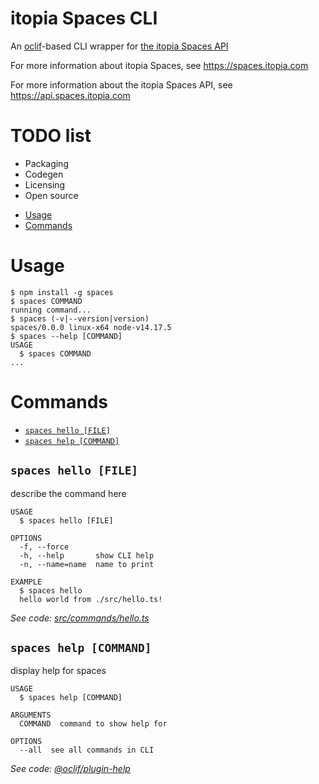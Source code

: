itopia Spaces CLI
=================

An [oclif](https://oclif.io)-based CLI wrapper
for [the itopia Spaces API](https://api.spaces.itopia.com)

For more information about itopia Spaces,
see https://spaces.itopia.com

For more information about the itopia Spaces API,
see https://api.spaces.itopia.com

# TODO list

- Packaging
- Codegen
- Licensing
- Open source

<!-- toc -->
* [Usage](#usage)
* [Commands](#commands)
<!-- tocstop -->
# Usage
<!-- usage -->
```sh-session
$ npm install -g spaces
$ spaces COMMAND
running command...
$ spaces (-v|--version|version)
spaces/0.0.0 linux-x64 node-v14.17.5
$ spaces --help [COMMAND]
USAGE
  $ spaces COMMAND
...
```
<!-- usagestop -->
# Commands
<!-- commands -->
* [`spaces hello [FILE]`](#spaces-hello-file)
* [`spaces help [COMMAND]`](#spaces-help-command)

## `spaces hello [FILE]`

describe the command here

```
USAGE
  $ spaces hello [FILE]

OPTIONS
  -f, --force
  -h, --help       show CLI help
  -n, --name=name  name to print

EXAMPLE
  $ spaces hello
  hello world from ./src/hello.ts!
```

_See code: [src/commands/hello.ts](https://github.com/itopia/spaces-cli/blob/v0.0.0/src/commands/hello.ts)_

## `spaces help [COMMAND]`

display help for spaces

```
USAGE
  $ spaces help [COMMAND]

ARGUMENTS
  COMMAND  command to show help for

OPTIONS
  --all  see all commands in CLI
```

_See code: [@oclif/plugin-help](https://github.com/oclif/plugin-help/blob/v3.2.3/src/commands/help.ts)_
<!-- commandsstop -->
